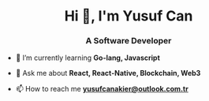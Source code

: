 <h1 align="center">Hi 👋, I'm Yusuf Can</h1>
<h3 align="center">A Software Developer</h3>

- 🌱 I’m currently learning **Go-lang, Javascript**

- 💬 Ask me about **React, React-Native, Blockchain, Web3**

- 📫 How to reach me **yusufcanakier@outlook.com.tr**

